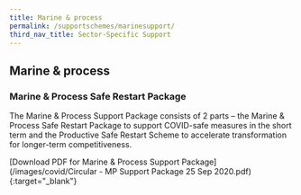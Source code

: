```yaml
---
title: Marine & process
permalink: /supportschemes/marinesupport/
third_nav_title: Sector-Specific Support
---
```


## Marine & process

### Marine & Process Safe Restart Package

The Marine & Process Support Package consists of 2 parts – the Marine & Process Safe Restart Package to support COVID-safe measures in the short term and the Productive Safe Restart Scheme to accelerate transformation for longer-term competitiveness.

[Download PDF for Marine & Process Support Package](/images/covid/Circular - MP Support Package 25 Sep 2020.pdf){:target="\_blank"}
